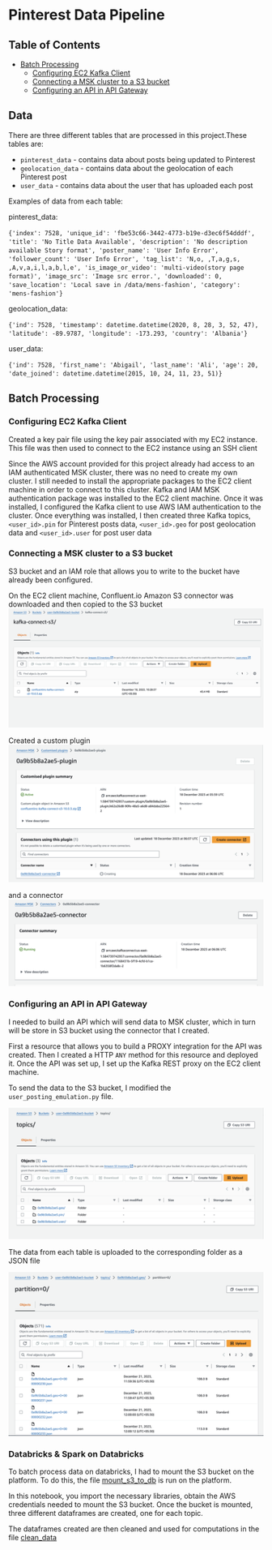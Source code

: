 # Pinterest Data Pipeline

## Table of Contents

- [Batch Processing](#batch-processing)
  - [Configuring EC2 Kafka Client](#configuring-ec2-kafka-client)
  - [Connecting a MSK cluster to a S3 bucket](#connecting-a-msk-cluster-to-a-s3-bucket)
  - [Configuring an API in API Gateway](#configuring-an-api-in-api-gateway)

## Data

There are three different tables that are processed in this project.These tables are:

- `pinterest_data` - contains data about posts being updated to Pinterest
- `geolocation_data` - contains data about the geolocation of each Pinterest post
- `user_data` - contains data about the user that has uploaded each post

Examples of data from each table:

pinterest_data:

`{'index': 7528, 'unique_id': 'fbe53c66-3442-4773-b19e-d3ec6f54dddf', 'title': 'No Title Data Available', 'description': 'No description available Story format', 'poster_name': 'User Info Error', 'follower_count': 'User Info Error', 'tag_list': 'N,o, ,T,a,g,s, ,A,v,a,i,l,a,b,l,e', 'is_image_or_video': 'multi-video(story page format)', 'image_src': 'Image src error.', 'downloaded': 0, 'save_location': 'Local save in /data/mens-fashion', 'category': 'mens-fashion'}`

geolocation_data:

`{'ind': 7528, 'timestamp': datetime.datetime(2020, 8, 28, 3, 52, 47), 'latitude': -89.9787, 'longitude': -173.293, 'country': 'Albania'}`

user_data:

`{'ind': 7528, 'first_name': 'Abigail', 'last_name': 'Ali', 'age': 20, 'date_joined': datetime.datetime(2015, 10, 24, 11, 23, 51)}`

## Batch Processing

### Configuring EC2 Kafka Client

Created a key pair file using the key pair associated with my EC2 instance. This file was then used to connect to the EC2 instance using an SSH client

Since the AWS account provided for this project already had access to an IAM authenticated MSK cluster, there was no need to create my own cluster. I still needed to install the appropriate packages to the EC2 client machine in order to connect to this cluster. Kafka and IAM MSK authentication package was installed to the EC2 client machine. Once it was installed, I configured the Kafka client to use AWS IAM authentication to the cluster. Once everything was installed, I then created three Kafka topics, `<user_id>.pin` for Pinterest posts data, `<user_id>.geo` for post geolocation data and `<user_id>.user` for post user data

### Connecting a MSK cluster to a S3 bucket

S3 bucket and an IAM role that allows you to write to the bucket have already been configured.

On the EC2 client machine, Confluent.io Amazon S3 connector was downloaded and then copied to the S3 bucket
![](images/bucket.png)

Created a custom plugin
![](images/msk_plugin.png)

and a connector
![](images/msk_connector.png)

### Configuring an API in API Gateway

I needed to build an API which will send data to MSK cluster, which in turn will be store in S3 bucket using the connector that I created.

First a resource that allows you to build a PROXY integration for the API was created. Then I created a HTTP `ANY` method for this resource and deployed it. Once the API was set up, I set up the Kafka REST proxy on the EC2 client machine.

To send the data to the S3 bucket, I modified the `user_posting_emulation.py` file.

![](images/topics.png)

The data from each table is uploaded to the corresponding folder as a JSON file

![](images/jsonfiles.png)

### Databricks & Spark on Databricks

To batch process data on databricks, I had to mount the S3 bucket on the platform. To do this, the file [mount_s3_to_db](databricks/mount_s3_to_db.ipynb) is run on the platform.

In this notebook, you import the necessary libraries, obtain the AWS credentials needed to mount the S3 bucket. Once the bucket is mounted, three different dataframes are created, one for each topic.

The dataframes created are then cleaned and used for computations in the file [clean_data](databricks/clean_data.ipynb)
